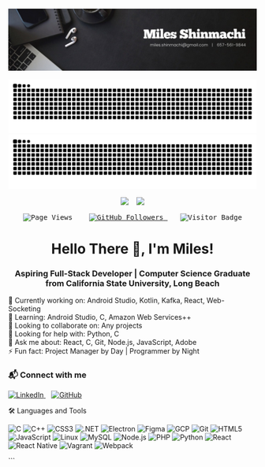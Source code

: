 ![logo](https://github.com/miles-akio/miles-akio/blob/main/miles.jpg)

<div align="center">

![github contribution grid snake animation](https://raw.githubusercontent.com/shahradelahi/shahradelahi/output/github-contribution-grid-snake-dark.svg#gh-dark-mode-only)
![github contribution grid snake animation](https://raw.githubusercontent.com/shahradelahi/shahradelahi/output/github-contribution-grid-snake.svg#gh-light-mode-only)

</div>

<p align="center">
    <img src="https://github-readme-stats.vercel.app/api/top-langs/?username=miles-akio&theme=radical&show_icons=true&include_all_commits=true" height="200" />
    &nbsp;&nbsp;
    <img src="https://github-readme-stats.vercel.app/api?username=miles-akio&theme=radical&show_icons=true&count_private=true" height="200" />
</p>

<p align="center" style="font-family: monospace;">
    <img src="https://rushter.com/counter.svg" alt="Page Views" />
    &nbsp;&nbsp;
    <a href="https://github.com/miles-akio">
        <img src="https://img.shields.io/github/followers/miles-akio?label=Follow&style=social" alt="GitHub Followers" />
    </a>
    &nbsp;&nbsp;
    <img src="https://visitor-badge.laobi.icu/badge?page_id=miles-akio.miles-akio" alt="Visitor Badge" />
</p>

<h1 align="center">Hello There 👋, I'm Miles!</h1>
<h3 align="center">Aspiring Full-Stack Developer | Computer Science Graduate from California State University, Long Beach</h3>


🔭 Currently working on: Android Studio, Kotlin, Kafka, React, Web-Socketing  
🌱 Learning: Android Studio, C, Amazon Web Services++  
👯 Looking to collaborate on: Any projects  
🤝 Looking for help with: Python, C  
💬 Ask me about: React, C, Git, Node.js, JavaScript, Adobe  
⚡ Fun fact: Project Manager by Day | Programmer by Night


<h3>📬 Connect with me</h3>
<p> <a href="https://linkedin.com/in/mshinmachi" target="_blank"> <img src="https://cdn.jsdelivr.net/gh/devicons/devicon/icons/linkedin/linkedin-original.svg" alt="LinkedIn" width="30" height="30" /> </a> &nbsp;&nbsp; <a href="https://github.com/miles-akio" target="_blank"> <img src="https://cdn.jsdelivr.net/gh/devicons/devicon/icons/github/github-original.svg" alt="GitHub" width="30" height="30" /> </a> </p>
🛠️ Languages and Tools
<p align="left"> <img src="https://cdn.jsdelivr.net/gh/devicons/devicon/icons/c/c-original.svg" alt="C" width="40" height="40" /> <img src="https://cdn.jsdelivr.net/gh/devicons/devicon/icons/cplusplus/cplusplus-original.svg" alt="C++" width="40" height="40" /> <img src="https://cdn.jsdelivr.net/gh/devicons/devicon/icons/css3/css3-original-wordmark.svg" alt="CSS3" width="40" height="40" /> <img src="https://cdn.jsdelivr.net/gh/devicons/devicon/icons/dot-net/dot-net-original.svg" alt=".NET" width="40" height="40" /> <img src="https://cdn.jsdelivr.net/gh/devicons/devicon/icons/electron/electron-original.svg" alt="Electron" width="40" height="40" /> <img src="https://cdn.jsdelivr.net/gh/devicons/devicon/icons/figma/figma-original.svg" alt="Figma" width="40" height="40" /> <img src="https://cdn.jsdelivr.net/gh/devicons/devicon/icons/googlecloud/googlecloud-original.svg" alt="GCP" width="40" height="40" /> <img src="https://cdn.jsdelivr.net/gh/devicons/devicon/icons/git/git-original.svg" alt="Git" width="40" height="40" /> <img src="https://cdn.jsdelivr.net/gh/devicons/devicon/icons/html5/html5-original-wordmark.svg" alt="HTML5" width="40" height="40" /> <img src="https://cdn.jsdelivr.net/gh/devicons/devicon/icons/javascript/javascript-original.svg" alt="JavaScript" width="40" height="40" /> <img src="https://cdn.jsdelivr.net/gh/devicons/devicon/icons/linux/linux-original.svg" alt="Linux" width="40" height="40" /> <img src="https://cdn.jsdelivr.net/gh/devicons/devicon/icons/mysql/mysql-original-wordmark.svg" alt="MySQL" width="40" height="40" /> <img src="https://cdn.jsdelivr.net/gh/devicons/devicon/icons/nodejs/nodejs-original-wordmark.svg" alt="Node.js" width="40" height="40" /> <img src="https://cdn.jsdelivr.net/gh/devicons/devicon/icons/php/php-original.svg" alt="PHP" width="40" height="40" /> <img src="https://cdn.jsdelivr.net/gh/devicons/devicon/icons/python/python-original.svg" alt="Python" width="40" height="40" /> <img src="https://cdn.jsdelivr.net/gh/devicons/devicon/icons/react/react-original-wordmark.svg" alt="React" width="40" height="40" /> <img src="https://reactnative.dev/img/header_logo.svg" alt="React Native" width="40" height="40" /> <img src="https://cdn.jsdelivr.net/gh/devicons/devicon/icons/vagrant/vagrant-original.svg" alt="Vagrant" width="40" height="40" /> <img src="https://cdn.jsdelivr.net/gh/devicons/devicon/icons/webpack/webpack-original-wordmark.svg" alt="Webpack" width="40" height="40" /> </p> ```
